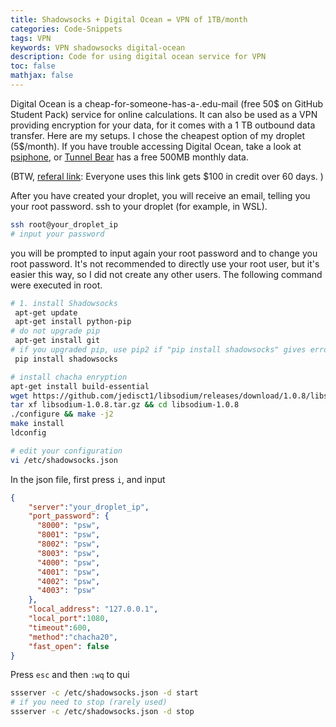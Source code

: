 ```yaml
---
title: Shadowsocks + Digital Ocean = VPN of 1TB/month
categories: Code-Snippets
tags: VPN
keywords: VPN shadowsocks digital-ocean
description: Code for using digital ocean service for VPN
toc: false
mathjax: false
---
```


Digital Ocean is a cheap-for-someone-has-a-.edu-mail (free 50\$ on GitHub Student Pack) service for online calculations. It can also be used as a VPN providing encryption for your data, for it comes with a 1 TB outbound data transfer. Here are my setups. I chose the cheapest option of my droplet (5\$/month). If you have trouble accessing Digital Ocean, take a look at [psiphone](https://www.psiphon3.com/en/index.html), or [Tunnel Bear](https://www.tunnelbear.com/) has a free 500MB monthly data.

(BTW, [referal link](https://m.do.co/c/f9c641f35d87): Everyone uses this link gets $100 in credit over 60 days. )

After you have created your droplet, you will receive an email, telling you your root password. ssh to your droplet (for example, in WSL). 

```bash
ssh root@your_droplet_ip
# input your password
```

you will be prompted to input again your root password and to change you root password. It's not recommended to directly use your root user, but it's easier this way, so I did not create any other users. The following command were executed in root.

```bash
# 1. install Shadowsocks
 apt-get update
 apt-get install python-pip
# do not upgrade pip
 apt-get install git
# if you upgraded pip, use pip2 if "pip install shadowsocks" gives error
 pip install shadowsocks

# install chacha enryption
apt-get install build-essential
wget https://github.com/jedisct1/libsodium/releases/download/1.0.8/libsodium-1.0.8.tar.gz
tar xf libsodium-1.0.8.tar.gz && cd libsodium-1.0.8
./configure && make -j2
make install
ldconfig

# edit your configuration 
vi /etc/shadowsocks.json
```

In the json file, first press `i`, and input

```json
{
    "server":"your_droplet_ip",
    "port_password": {
      "8000": "psw",
      "8001": "psw",
      "8002": "psw",
      "8003": "psw",
      "4000": "psw",
      "4001": "psw",
      "4002": "psw",
      "4003": "psw"
    },
    "local_address": "127.0.0.1",
    "local_port":1080,
    "timeout":600,
    "method":"chacha20",
    "fast_open": false
}
```

Press `esc` and then `:wq` to qui

```bash
ssserver -c /etc/shadowsocks.json -d start
# if you need to stop (rarely used)
ssserver -c /etc/shadowsocks.json -d stop
```
